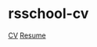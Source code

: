 # rsschool-cv
[CV](https://PiRs13.github.io/rsschool-cv/cv)
[Resume](https://PiRs13.github.io/rsschool-cv/)
